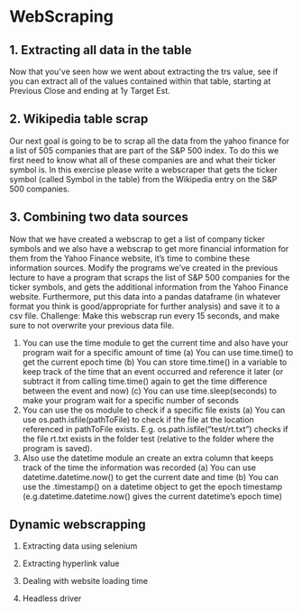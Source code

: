 # WebScraping

## 1. Extracting all data in the table

Now that you've seen how we went about extracting the trs value, see if you can extract all
of the values contained within that table, starting at Previous Close and ending at 1y Target
Est.

## 2. Wikipedia table scrap
Our next goal is going to be to scrap all the data from the yahoo finance for a list of 505
companies that are part of the S&P 500 index.
To do this we first need to know what all of these companies are and what their ticker symbol is.
In this exercise please write a webscraper that gets the ticker symbol (called Symbol in the
table) from the Wikipedia entry on the S&P 500 companies.


## 3. Combining two data sources

Now that we have created a webscrap to get a list of company ticker symbols and we also have
a webscrap to get more financial information for them from the Yahoo Finance website, it’s
time to combine these information sources.
Modify the programs we’ve created in the previous lecture to have a program that scraps
the list of S&P 500 companies for the ticker symbols, and gets the additional information from
the Yahoo Finance website.
Furthermore, put this data into a pandas dataframe (in whatever format you think is
good/appropriate for further analysis) and save it to a csv file.
Challenge:
Make this webscrap run every 15 seconds, and make sure to not overwrite your previous data file.
1. You can use the time module to get the current time and also have your program wait
for a specific amount of time
(a) You can use time.time() to get the current epoch time
(b) You can store time.time() in a variable to keep track of the time that an event
occurred and reference it later (or subtract it from calling time.time() again to get
the time difference between the event and now)
(c) You can use time.sleep(seconds) to make your program wait for a specific number of
seconds
2. You can use the os module to check if a specific file exists
(a) You can use os.path.isfile(pathToFile) to check if the file at the location referenced
in pathToFile exists.
E.g. os.path.isfile(”test/rt.txt”) checks if the file rt.txt exists in the folder test (relative to the folder where the program is saved).
3. Also use the datetime module an create an extra column that keeps track of the time the
information was recorded
(a) You can use datetime.datetime.now() to get the current date and time
(b) You can use the .timestamp() on a datetime object to get the epoch timestamp
(e.g.datetime.datetime.now() gives the current datetime’s epoch time)


## Dynamic webscrapping
1. Extracting data using selenium

2. Extracting hyperlink value

3. Dealing with website loading time

4. Headless driver
